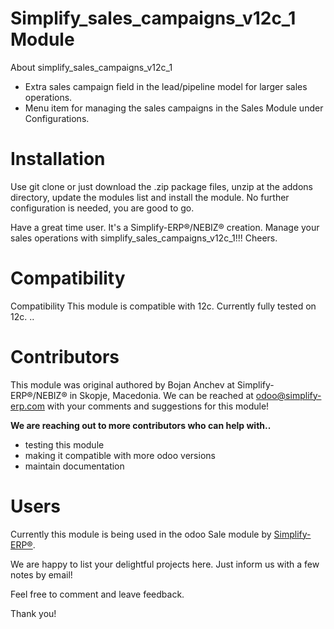 # Simplify_sales_campaigns_v12c_1 Module

About simplify_sales_campaigns_v12c_1

- Extra sales campaign field in the lead/pipeline model for larger sales operations.
- Menu item for managing the sales campaigns in the Sales Module under Configurations.

# Installation

Use git clone or just download the .zip package files, unzip at the addons directory, update the modules list and
install the module. No further configuration is needed, you are good to go.

Have a great time user. It's a Simplify-ERP®/NEBIZ® creation. Manage your sales operations with simplify_sales_campaigns_v12c_1!!! Cheers.

# Compatibility

Compatibility This module is compatible with 12c. Currently fully tested on 12c. ..

# Contributors

This module was original authored by Bojan Anchev at Simplify-ERP®/NEBIZ® in Skopje, Macedonia. We can
be reached at odoo@simplify-erp.com with your comments and suggestions for this module!

**We are reaching out to more contributors who can help with..**

- testing this module
- making it compatible with more odoo versions
- maintain documentation

# Users

Currently this module is being used in the odoo Sale module by [Simplify-ERP®](https://simplify-erp.com/).

We are happy to list your delightful projects here. Just inform us with a few notes by email!

Feel free to comment and leave feedback.

Thank you!
